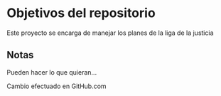 # Objetivos del repositorio

Este proyecto se encarga de manejar los planes de la liga de la justicia


## Notas
Pueden hacer lo que quieran...

Cambio efectuado en GitHub.com
